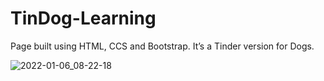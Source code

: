# TinDog-Learning

Page built using HTML, CCS and Bootstrap. It’s a Tinder version for Dogs.

![2022-01-06_08-22-18](https://user-images.githubusercontent.com/83381845/148938447-3b9961b4-4ac0-4bf4-b2bb-5dd71355b98a.gif)
